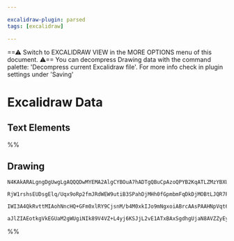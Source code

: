 ```yaml
---

excalidraw-plugin: parsed
tags: [excalidraw]

---
```

==⚠  Switch to EXCALIDRAW VIEW in the MORE OPTIONS menu of this document. ⚠== You can decompress Drawing data with the command palette: 'Decompress current Excalidraw file'. For more info check in plugin settings under 'Saving'


# Excalidraw Data

## Text Elements
%%
## Drawing
```compressed-json
N4KAkARALgngDgUwgLgAQQQDwMYEMA2AlgCYBOuA7hADTgQBuCpAzoQPYB2KqATLZMzYBXUtiRoIACyhQ4zZAHoFAc0JRJQgEYA6bGwC2CgF7N6hbEcK4OCtptbErHALRY8RMpWdx8Q1TdIEfARcZgRmBShcZQUebQB2bQBWGjoghH0EDihmbgBtAF1+CFw4OABlKKhxVFAwSHUMmohiXFIAa1T6hkIECgAhXGx25VJhDmIAYTZ8NlJuCABiADMA

RjW1rshsEUDsgElq/Uqx9oRp2fmJRdWEW9utiB3SPahDjMHh0fGpmbmFqDkDjMOBtLJQR7PV7vfQAMUI+HwlRgwQWgg8kN24JhJzYZwA6iR1Nw+OBtliDkdcWdkaiJOiSJiXtijgAlYTKSQccK5NCrfjk5mUjIAeVB2DUMG4qwADDKBU8KW8jrDOFBYbh9AipWgkgqoSyMqrsuVCEYajx5WTFULlRkACpYKAAQSIyi4EmCywh+qVOKipBdLzYFEk

IWI3A4QkRvttMIAohNncHQ+GFm0xlRY9CjsnM/b4M0xkIJo9mNgxoiABrcAAsPAAHNpVqt663awA2ADMXYAnEkkvEFeXK/gAJp11aJftT3t9hsdhsN+JdofWoxsAzcOrdegEIQ1VbNngthu9skAX2zhv07JLxG5zF56GLpYVoxIpvNJKt3Q/xEqBA4G4PVrX/ABZNhiAQRNcE0YIIzQZYCDCd9SBIC5/jQHdIH6GZEJfZRNFwAAKS0u2oXgZQoqi

aJlZIAEotkgVkEGUaM2gWUgiNIk89V4VZ+L4yj6KSJjL2vE1ATxBAxSgdhgUjaN8AVZZyEyViJiYQgOGUbcyUgLI4IQ7hAQPAVtiIYC0DMhALIgDhNRqWz7OEKAiG5UzSAPCTrTsAArBBsBycpHLgSDoNg+CEAI5D8FQ60hnkxh7U3fB9PqBpCzRdJgoU5jFWYKADALRAlJjAyIFmYYYu4OKEsyqrQhdPKUrS8r8EvcArzoZYEXCbcLxAC8gA===
```
%%